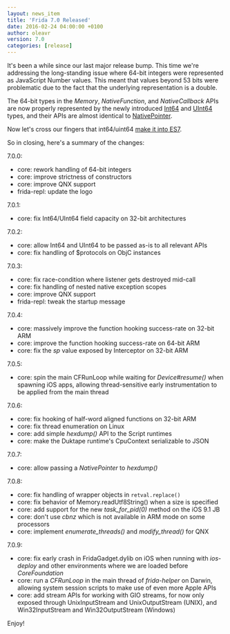 ```yaml
---
layout: news_item
title: 'Frida 7.0 Released'
date: 2016-02-24 04:00:00 +0100
author: oleavr
version: 7.0
categories: [release]
---
```


It's been a while since our last major release bump. This time we're addressing
the long-standing issue where 64-bit integers were represented as JavaScript
Number values. This meant that values beyond 53 bits were problematic due to
the fact that the underlying representation is a double.

The 64-bit types in the *Memory*, *NativeFunction*, and *NativeCallback* APIs
are now properly represented by the newly introduced [Int64](/docs/javascript-api/#int64)
and [UInt64](/docs/javascript-api/#uint64) types, and their APIs are almost
identical to [NativePointer](/docs/javascript-api/#nativepointer).

Now let's cross our fingers that int64/uint64 [make it into ES7](https://twitter.com/BrendanEich/status/526826278377099264).

So in closing, here's a summary of the changes:

7.0.0:

- core: rework handling of 64-bit integers
- core: improve strictness of constructors
- core: improve QNX support
- frida-repl: update the logo

7.0.1:

- core: fix Int64/UInt64 field capacity on 32-bit architectures

7.0.2:

- core: allow Int64 and UInt64 to be passed as-is to all relevant APIs
- core: fix handling of $protocols on ObjC instances

7.0.3:

- core: fix race-condition where listener gets destroyed mid-call
- core: fix handling of nested native exception scopes
- core: improve QNX support
- frida-repl: tweak the startup message

7.0.4:

- core: massively improve the function hooking success-rate on 32-bit ARM
- core: improve the function hooking success-rate on 64-bit ARM
- core: fix the *sp* value exposed by Interceptor on 32-bit ARM

7.0.5:

- core: spin the main CFRunLoop while waiting for *Device#resume()* when
        spawning iOS apps, allowing thread-sensitive early instrumentation to be
        applied from the main thread

7.0.6:

- core: fix hooking of half-word aligned functions on 32-bit ARM
- core: fix thread enumeration on Linux
- core: add simple *hexdump()* API to the Script runtimes
- core: make the Duktape runtime's CpuContext serializable to JSON

7.0.7:

- core: allow passing a *NativePointer* to *hexdump()*

7.0.8:

- core: fix handling of wrapper objects in `retval.replace()`
- core: fix behavior of Memory.readUtf8String() when a size is specified
- core: add support for the new *task_for_pid(0)* method on the iOS 9.1 JB
- core: don't use *cbnz* which is not available in ARM mode on some processors
- core: implement *enumerate_threads()* and *modify_thread()* for QNX

7.0.9:

- core: fix early crash in FridaGadget.dylib on iOS when running with
        *ios-deploy* and other environments where we are loaded before
        *CoreFoundation*
- core: run a *CFRunLoop* in the main thread of *frida-helper* on Darwin,
        allowing system session scripts to make use of even more Apple APIs
- core: add stream APIs for working with GIO streams, for now only exposed
        through UnixInputStream and UnixOutputStream (UNIX), and
        Win32InputStream and Win32OutputStream (Windows)

Enjoy!

